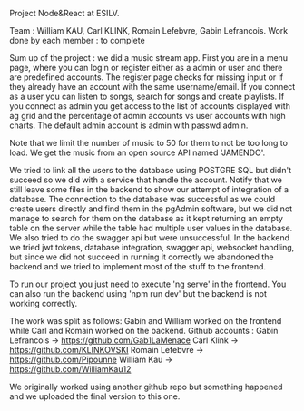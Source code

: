 Project Node&React at ESILV.

Team : William KAU, Carl KLINK, Romain Lefebvre, Gabin Lefrancois. Work done by each member : to complete

Sum up of the project : we did a music stream app. First you are in a menu page, where you can login or register either as a admin or user and there are predefined accounts. The register page checks for missing input or if they already have an account with the same username/email. If you connect as a user you can listen to songs, search for songs and create playlists. If you connect as admin you get access to the list of accounts displayed with ag grid and the percentage of admin accounts vs user accounts with high charts. The default admin account is admin with passwd admin.

Note that we limit the number of music to 50 for them to not be too long to load. We get the music from an open source API named 'JAMENDO'.

We tried to link all the users to the database using POSTGRE SQL but didn't succeed so we did with a service that handle the account. Notify that we still leave some files in the backend to show our attempt of integration of a database.
The connection to the database was successful as we could create users directly and find them in the pgAdmin software, but we did not manage to search for them on the database as it kept returning an empty table on the server while the table had multiple user values in the database. We also tried to do the swagger api but were unsuccessful.
In the backend we tried jwt tokens, database integration, swagger api, websocket handling, but since we did not succeed in running it correctly we abandoned the backend and we tried to implement most of the stuff to the frontend.

To run our project you just need to execute 'ng serve' in the frontend. You can also run the backend using 'npm run dev' but the backend is not working correctly.

The work was split as follows: Gabin and William worked on the frontend while Carl and Romain worked on the backend.
Github accounts :   Gabin Lefrancois -> https://github.com/Gab1LaMenace
                    Carl Klink -> https://github.com/KLINKOVSKI
                    Romain Lefebvre -> https://github.com/Pipounne
                    William Kau -> https://github.com/WilliamKau12

We originally worked using another github repo but something happened and we uploaded the final version to this one.